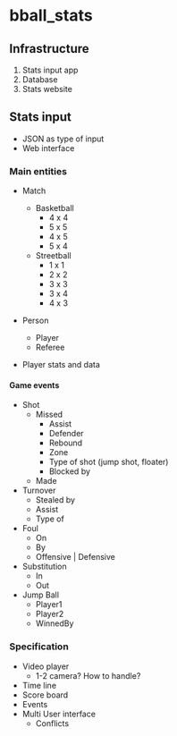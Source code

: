 # bball_stats

## Infrastructure

1. Stats input app
2. Database
3. Stats website

## Stats input

- JSON as type of input
- Web interface

### Main entities

- Match
  - Basketball
    - 4 x 4
    - 5 x 5
    - 4 x 5
    - 5 x 4
  - Streetball
    - 1 x 1
    - 2 x 2
    - 3 x 3
    - 3 x 4
    - 4 x 3  

- Person
  - Player
  - Referee

- Player stats and data

#### Game events

- Shot
  - Missed
    - Assist 
    - Defender
    - Rebound
    - Zone
    - Type of shot (jump shot, floater) 
    - Blocked by
  - Made
- Turnover
  - Stealed by
  - Assist
  - Type of
- Foul
  - On 
  - By
  - Offensive | Defensive
- Substitution
  - In
  - Out 
- Jump Ball
  - Player1
  - Player2
  - WinnedBy 

### Specification

- Video player
  - 1-2 camera? How to handle?
- Time line
- Score board
- Events
- Multi User interface
  - Conflicts 
